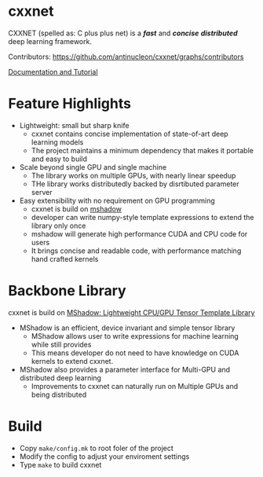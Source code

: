 cxxnet
======

CXXNET (spelled as: C plus plus net) is a ***fast*** and ***concise*** ***distributed*** deep learning framework.

Contributors: https://github.com/antinucleon/cxxnet/graphs/contributors

[Documentation and Tutorial](doc)

Feature Highlights
=====
* Lightweight: small but sharp knife 
  - cxxnet contains concise implementation of state-of-art deep learning models
  - The project maintains a minimum dependency that makes it portable and easy to build
* Scale beyond single GPU and single machine
  - The library works on multiple GPUs, with nearly linear speedup
  - THe library works distributedly backed by disrtibuted parameter server
* Easy extensibility with no requirement on GPU programming
  - cxxnet is build on [mshadow](#backbone-library)
  - developer can write numpy-style template expressions to extend the library only once
  - mshadow will generate high performance CUDA and CPU code for users
  - It brings concise and readable code, with performance matching hand crafted kernels

Backbone Library
=====
cxxnet is build on [MShadow: Lightweight CPU/GPU Tensor Template Library](https://github.com/tqchen/mshadow)
* MShadow is an efficient, device invariant and simple tensor library
  - MShadow allows user to write expressions for machine learning while still provides 
  - This means developer do not need to have knowledge on CUDA kernels to extend cxxnet.
* MShadow also provides a parameter interface for Multi-GPU and distributed deep learning
  - Improvements to cxxnet can naturally run on Multiple GPUs and being distributed

Build
=====
* Copy ```make/config.mk``` to root foler of the project
* Modify the config to adjust your enviroment settings
* Type ```make``` to build cxxnet
